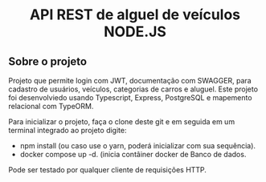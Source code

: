 <h1 align="center"> API REST de alguel de veículos NODE.JS</h1>

<h2>Sobre o projeto</h2>

Projeto que permite login com JWT, documentação com SWAGGER, para cadastro de usuários, veículos, categorias de carros e aluguel. 
Este projeto foi desenvolviedo usando Typescript, Express, PostgreSQL e mapemento relacional com TypeORM.

Para inicializar o projeto, faça o clone deste git e em seguida em um terminal integrado ao projeto digite:
 - npm install (ou caso use o yarn, poderá inicializar com sua sequência).
 - docker compose up -d. (inicia contâiner docker de Banco de dados.
 
Pode ser testado por qualquer cliente de requisições HTTP.
